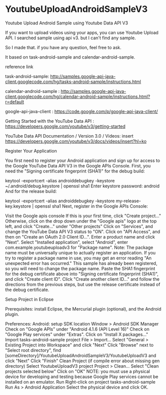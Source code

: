 YoutubeUploadAndroidSampleV3
============================

Youtube Upload Android Sample using Youtube Data API V3

If you want to upload videos using your apps, you can use Youtube Upload API. 
I searched sample using api v3. but I can't find any sample. 

So I made that. if you have any question, feel free to ask. 

It based on task-android-sample and calendar-android-sample.

reference link 

task-android-sample: 
http://samples.google-api-java-client.googlecode.com/hg/tasks-android-sample/instructions.html

calendar-android-sample : 
http://samples.google-api-java-client.googlecode.com/hg/calendar-android-sample/instructions.html?r=default

google-api-java-client : 
https://code.google.com/p/google-api-java-client/

Getting Started with the YouTube Data API :
https://developers.google.com/youtube/v3/getting-started

YouTube Data API Documentation / Version 3.0 / Videos: insert
https://developers.google.com/youtube/v3/docs/videos/insert?hl=ko


Register Your Application

You first need to register your Android application and sign up for access to the Google YouTube Data API V3 in the Google APIs Console. First, you need the "Signing certificate fingerprint (SHA1)" for the debug build:

keytool -exportcert -alias androiddebugkey -keystore ~/.android/debug.keystore | openssl sha1
Enter keystore password: android
And for the release build:

keytool -exportcert -alias androiddebugkey -keystore my-release-key.keystore | openssl sha1
Next, register in the Google APIs Console:

Visit the Google apis console
If this is your first time, click "Create project..." Otherwise, click on the drop down under the "Google apis" logo at the top left, and click "Create..." under "Other projects"
Click on "Services", and change the YouTube Data API V3 status to "ON".
Click on "API Access", and then on "Create an OAuth 2.0 Client ID...".
Enter a product name and click "Next".
Select "Installed application", select "Android", enter com.example.youtubeuploadv3 for "Package name".
Note: The package name must be universally unique to actually register an application. If you try to register a package name in use, you may get an error reading "An unexpected error has occurred." This sample has already been registered, so you will need to change the package name.
Paste the SHA1 fingerprint for the debug certificate above into "Signing certificate fingerprint (SHA1)", and click "Create client ID".
Click "Create another client ID..." and follow the directions from the previous steps, but use the release certificate instead of the debug certificate.


Setup Project in Eclipse

Prerequisites: install Eclipse, the Mercurial plugin (optional), and the Android plugin.

Preferences:
Android: setup SDK location
Window > Android SDK Manager
Check on "Google APIs" under "Android 4.1.6 (API Level 16)"
Check on "Google Play services" under "Extras".
Click on "Install X packages..."
Import tasks-android-sample project
File > Import...
Select "General > Existing Project into Workspace" and click "Next"
Click "Browse" next to "Select root directory", find [someDirectory]/YoutubeUploadAndroidSampleV3/YoutubeUploadV3 and click "Next"
Click "Finish"
Clean Project (if compile error about missing gen directory)
Select YoutubeUploadV3 project
Project > Clean...
Select "Clean projects selected below"
Click on "OK"
NOTE: you must use a physical device for developing and testing because Google Play services cannot be installed on an emulator.
Run
Right-click on project tasks-android-sample
Run As > Android Application
Select the physical device and click OK.

